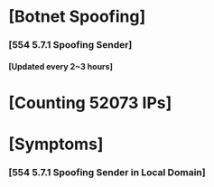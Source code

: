 # [Botnet Spoofing]
### [554 5.7.1 Spoofing Sender]
#### [Updated every 2~3 hours]

# [Counting 52073 IPs]

# [Symptoms] 
###   [554 5.7.1 Spoofing Sender in Local Domain]
